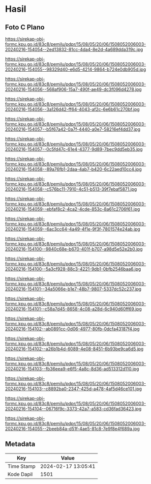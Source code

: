 # Hasil

## Foto C Plano

https://sirekap-obj-formc.kpu.go.id/83c8/pemilu/pdpr/15/08/05/20/06/1508052006003-20240216-154054--2ed13832-81cc-4da4-8e2d-4a689dda319c.jpg

https://sirekap-obj-formc.kpu.go.id/83c8/pemilu/pdpr/15/08/05/20/06/1508052006003-20240216-154055--98329d40-e6d5-4214-9864-b724e0db905d.jpg

https://sirekap-obj-formc.kpu.go.id/83c8/pemilu/pdpr/15/08/05/20/06/1508052006003-20240216-154056--568af906-15a7-490f-ae49-dc3f096d4278.jpg

https://sirekap-obj-formc.kpu.go.id/83c8/pemilu/pdpr/15/08/05/20/06/1508052006003-20240216-154056--3a126d42-ff64-4043-af2c-6e6b61c270bf.jpg

https://sirekap-obj-formc.kpu.go.id/83c8/pemilu/pdpr/15/08/05/20/06/1508052006003-20240216-154057--b5f67a42-0a7f-4440-a0e7-58216ef4dd37.jpg

https://sirekap-obj-formc.kpu.go.id/83c8/pemilu/pdpr/15/08/05/20/06/1508052006003-20240216-154057--0c5fd47c-61e4-4377-9d89-7bec9dd5eb35.jpg

https://sirekap-obj-formc.kpu.go.id/83c8/pemilu/pdpr/15/08/05/20/06/1508052006003-20240216-154058--89a76fb1-2daa-4ab7-b420-6c22aed10cc4.jpg

https://sirekap-obj-formc.kpu.go.id/83c8/pemilu/pdpr/15/08/05/20/06/1508052006003-20240216-154058--c576bc11-7910-4c51-b513-39f7ebaf5871.jpg

https://sirekap-obj-formc.kpu.go.id/83c8/pemilu/pdpr/15/08/05/20/06/1508052006003-20240216-154059--ebfaf8c2-4ca2-4cde-853c-8a61c2706f61.jpg

https://sirekap-obj-formc.kpu.go.id/83c8/pemilu/pdpr/15/08/05/20/06/1508052006003-20240216-154059--6ac3cc64-4a49-4f1e-9f3f-7801574e24ab.jpg

https://sirekap-obj-formc.kpu.go.id/83c8/pemilu/pdpr/15/08/05/20/06/1508052006003-20240216-154100--9840c68e-b670-401f-b707-a98d5e52e2b0.jpg

https://sirekap-obj-formc.kpu.go.id/83c8/pemilu/pdpr/15/08/05/20/06/1508052006003-20240216-154100--5a3cf928-88c3-4221-9db1-0bfb2546baa6.jpg

https://sirekap-obj-formc.kpu.go.id/83c8/pemilu/pdpr/15/08/05/20/06/1508052006003-20240216-154101--34a5066e-b1e7-48b7-9807-5337dc52c237.jpg

https://sirekap-obj-formc.kpu.go.id/83c8/pemilu/pdpr/15/08/05/20/06/1508052006003-20240216-154101--c58a7d45-8658-4c08-a28d-6c940d60ff69.jpg

https://sirekap-obj-formc.kpu.go.id/83c8/pemilu/pdpr/15/08/05/20/06/1508052006003-20240216-154102--ab0891cc-0d06-4977-80fb-0dcfa43187f4.jpg

https://sirekap-obj-formc.kpu.go.id/83c8/pemilu/pdpr/15/08/05/20/06/1508052006003-20240216-154102--a26b1b4d-6089-4e08-8451-6b93be9ca6d5.jpg

https://sirekap-obj-formc.kpu.go.id/83c8/pemilu/pdpr/15/08/05/20/06/1508052006003-20240216-154103--fb36eea9-e6f5-4a8c-8d36-ad513312d110.jpg

https://sirekap-obj-formc.kpu.go.id/83c8/pemilu/pdpr/15/08/05/20/06/1508052006003-20240216-154103--c8892ba0-2347-425d-a478-4af5d46ce101.jpg

https://sirekap-obj-formc.kpu.go.id/83c8/pemilu/pdpr/15/08/05/20/06/1508052006003-20240216-154104--06716f9c-3373-42a7-a583-cd36fad36423.jpg

https://sirekap-obj-formc.kpu.go.id/83c8/pemilu/pdpr/15/08/05/20/06/1508052006003-20240216-154055--2beeb84a-d51f-4ae5-81c8-7e9f8e4f689a.jpg


## Metadata

| Key        | Value               |
| ---------- | ------------------- |
| Time Stamp | 2024-02-17 13:05:41 |
| Kode Dapil | 1501                |



